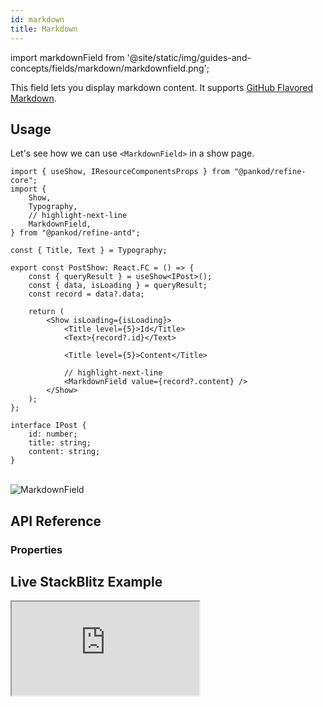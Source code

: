 ```yaml
---
id: markdown
title: Markdown
---
```


import markdownField from '@site/static/img/guides-and-concepts/fields/markdown/markdownfield.png';

This field lets you display markdown content. It supports [GitHub Flavored Markdown](https://github.github.com/gfm/).

## Usage

Let's see how we can use `<MarkdownField>` in a show page.

```tsx  title="pages/posts/show.tsx"
import { useShow, IResourceComponentsProps } from "@pankod/refine-core";
import {
    Show,
    Typography,
    // highlight-next-line
    MarkdownField,
} from "@pankod/refine-antd";

const { Title, Text } = Typography;

export const PostShow: React.FC = () => {
    const { queryResult } = useShow<IPost>();
    const { data, isLoading } = queryResult;
    const record = data?.data;

    return (
        <Show isLoading={isLoading}>
            <Title level={5}>Id</Title>
            <Text>{record?.id}</Text>

            <Title level={5}>Content</Title>

            // highlight-next-line
            <MarkdownField value={record?.content} />
        </Show>
    );
};

interface IPost {   
    id: number;    
    title: string;
    content: string;
}
```

<br/>
<div class="img-container">
    <div class="window">
        <div class="control red"></div>
        <div class="control orange"></div>
        <div class="control green"></div>
    </div>
    <img src={markdownField} alt="MarkdownField" />
</div>

## API Reference

### Properties

<PropsTable module="@pankod/refine-antd/MarkdownField" value-description="Markdown data to render"/>

## Live StackBlitz Example

<iframe loading="lazy" src="https://stackblitz.com/github/refinedev/refine/tree/master/examples/inputs/customInputs?embed=1&view=preview&theme=dark&preset=node&ctl=1"
    style={{width: "100%", height:"80vh", border: "0px", borderRadius: "8px", overflow:"hidden"}}
    title="refine-custom-inputs-example"
></iframe>
